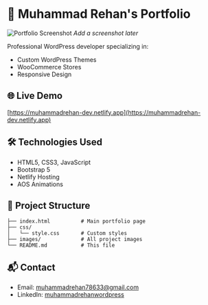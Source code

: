 # 🚀 Muhammad Rehan's Portfolio

![Portfolio Screenshot](/screenshot.png) *Add a screenshot later*

Professional WordPress developer specializing in:
- Custom WordPress Themes
- WooCommerce Stores
- Responsive Design

## 🌐 Live Demo  
[https://muhammadrehan-dev.netlify.app](https://muhammadrehan-dev.netlify.app)

## 🛠️ Technologies Used  
- HTML5, CSS3, JavaScript  
- Bootstrap 5  
- Netlify Hosting  
- AOS Animations  

## 📂 Project Structure  
```
├── index.html          # Main portfolio page
├── css/
│   └── style.css       # Custom styles  
├── images/             # All project images
└── README.md           # This file
```

## 📬 Contact  
- Email: muhammadrehan78633@gmail.com  
- LinkedIn: [muhammadrehanwordpress](https://linkedin.com/in/muhammadrehanwordpress)
